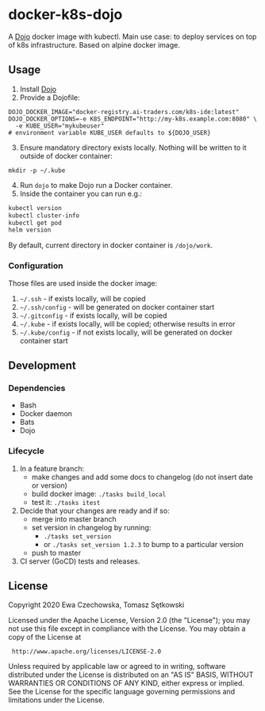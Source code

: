 # docker-k8s-dojo

A [Dojo](https://github.com/kudulab/dojo) docker image with kubectl.
Main use case: to deploy services on top of k8s infrastructure.
Based on alpine docker image.

## Usage
1. Install [Dojo](https://github.com/kudulab/dojo)
2. Provide a Dojofile:
```
DOJO_DOCKER_IMAGE="docker-registry.ai-traders.com/k8s-ide:latest"
DOJO_DOCKER_OPTIONS=-e K8S_ENDPOINT="http://my-k8s.example.com:8080" \
  -e KUBE_USER="mykubeuser"
# environment variable KUBE_USER defaults to ${DOJO_USER}
```

3. Ensure mandatory directory exists locally. Nothing will be written to it outside of docker container:
```
mkdir -p ~/.kube
```
4. Run `dojo` to make Dojo run a Docker container.
5. Inside the container you can run e.g.:
```bash
kubectl version
kubectl cluster-info
kubectl get pod
helm version
```

By default, current directory in docker container is `/dojo/work`.


### Configuration
Those files are used inside the docker image:

1. `~/.ssh` - if exists locally, will be copied
1. `~/.ssh/config` - will be generated on docker container start
1. `~/.gitconfig` - if exists locally, will be copied
1. `~/.kube` - if exists locally, will be copied; otherwise results in error
1. `~/.kube/config` - if not exists locally, will be generated on docker container start


## Development
### Dependencies
* Bash
* Docker daemon
* Bats
* Dojo


### Lifecycle
1. In a feature branch:
    * make changes and add some docs to changelog (do not insert date or version)
    * build docker image: `./tasks build_local`
    * test it: `./tasks itest`
1. Decide that your changes are ready and if so:
    * merge into master branch
    * set version in changelog by running:
      * `./tasks set_version`
      * or `./tasks set_version 1.2.3` to bump to a particular version
    * push to master
1. CI server (GoCD) tests and releases.

## License

 Copyright 2020 Ewa Czechowska, Tomasz Sętkowski

 Licensed under the Apache License, Version 2.0 (the "License");
 you may not use this file except in compliance with the License.
 You may obtain a copy of the License at

     http://www.apache.org/licenses/LICENSE-2.0

 Unless required by applicable law or agreed to in writing, software
 distributed under the License is distributed on an "AS IS" BASIS,
 WITHOUT WARRANTIES OR CONDITIONS OF ANY KIND, either express or implied.
 See the License for the specific language governing permissions and
 limitations under the License.
